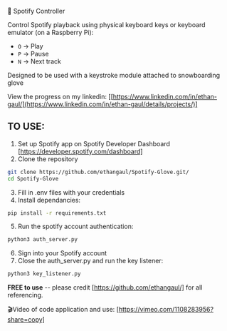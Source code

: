 🎵 Spotify Controller

Control Spotify playback using physical keyboard keys or keyboard emulator (on a Raspberry Pi):
- `O` → Play
- `P` → Pause
- `N` → Next track
  
Designed to be used with a keystroke module attached to snowboarding glove

View the progress on my linkedin: [[https://www.linkedin.com/in/ethan-gaul/](https://www.linkedin.com/in/ethan-gaul/details/projects/)]

TO USE:
-------
1. Set up Spotify app on Spotify Developer Dashboard [https://developer.spotify.com/dashboard]
2. Clone the repository

  ```bash
  git clone https://github.com/ethangaul/Spotify-Glove.git/
  cd Spotify-Glove
  ```

3. Fill in .env files with your credentials
4. Install dependancies:

  ```bash
  pip install -r requirements.txt
  ```
   
5. Run the spotify account authentication:
  ```bash
  python3 auth_server.py
  ```

6. Sign into your Spotify account
7. Close the auth_server.py and run the key listener:
  ```bash
  python3 key_listener.py
  ```

**FREE to use** -- please credit [https://github.com/ethangaul/] for all referencing.

🎬Video of code application and use: [https://vimeo.com/1108283956?share=copy]
